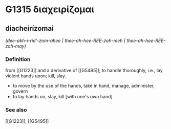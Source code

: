 # G1315 διαχειρίζομαι

## diacheirízomai

_(dee-akh-i-rid'-zom-ahee | thee-ah-hee-REE-zoh-meh | thee-ah-hee-REE-zoh-may)_

### Definition

from [[G1223]] and a derivative of [[G5495]]; to handle thoroughly, i.e., lay violent hands upon; kill, slay.

- to move by the use of the hands, take in hand, manage, administer, govern
- to lay hands on, slay, kill [with one's own hand]

### See also

[[G1223]], [[G5495]]

